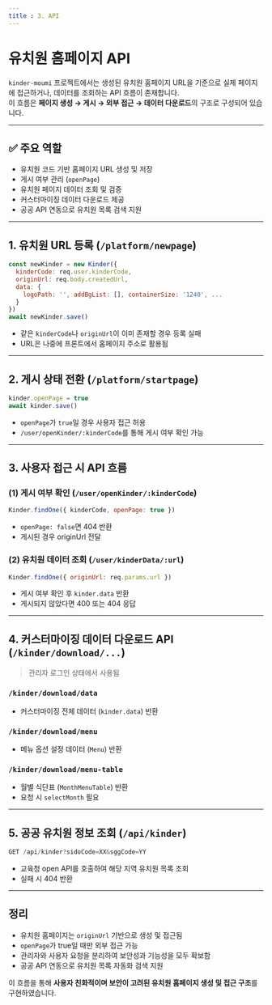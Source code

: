 ```yaml
---
title : 3. API
---
```


# 유치원 홈페이지 API

`kinder-moumi` 프로젝트에서는 생성된 유치원 홈페이지 URL을 기준으로 실제 페이지에 접근하거나, 데이터를 조회하는 API 흐름이 존재합니다. <br /> 
이 흐름은 **페이지 생성 → 게시 → 외부 접근 → 데이터 다운로드**의 구조로 구성되어 있습니다.

---

## ✅ 주요 역할

* 유치원 코드 기반 홈페이지 URL 생성 및 저장
* 게시 여부 관리 (`openPage`)
* 유치원 페이지 데이터 조회 및 검증
* 커스터마이징 데이터 다운로드 제공
* 공공 API 연동으로 유치원 목록 검색 지원

---

## 1. 유치원 URL 등록 (`/platform/newpage`)

```js
const newKinder = new Kinder({
  kinderCode: req.user.kinderCode,
  originUrl: req.body.createdUrl,
  data: {
    logoPath: '', addBgList: [], containerSize: '1240', ...
  }
})
await newKinder.save()
```

* 같은 `kinderCode`나 `originUrl`이 이미 존재할 경우 등록 실패
* URL은 나중에 프론트에서 홈페이지 주소로 활용됨

---

## 2. 게시 상태 전환 (`/platform/startpage`)

```js
kinder.openPage = true
await kinder.save()
```

* `openPage`가 `true`일 경우 사용자 접근 허용
* `/user/openKinder/:kinderCode`를 통해 게시 여부 확인 가능

---

## 3. 사용자 접근 시 API 흐름

### (1) 게시 여부 확인 (`/user/openKinder/:kinderCode`)

```js
Kinder.findOne({ kinderCode, openPage: true })
```

* `openPage: false`면 404 반환
* 게시된 경우 originUrl 전달

### (2) 유치원 데이터 조회 (`/user/kinderData/:url`)

```js
Kinder.findOne({ originUrl: req.params.url })
```

* 게시 여부 확인 후 `kinder.data` 반환
* 게시되지 않았다면 400 또는 404 응답

---

## 4. 커스터마이징 데이터 다운로드 API (`/kinder/download/...`)

> 관리자 로그인 상태에서 사용됨

### `/kinder/download/data`

* 커스터마이징 전체 데이터 (`kinder.data`) 반환

### `/kinder/download/menu`

* 메뉴 옵션 설정 데이터 (`Menu`) 반환

### `/kinder/download/menu-table`

* 월별 식단표 (`MonthMenuTable`) 반환
* 요청 시 `selectMonth` 필요

---

## 5. 공공 유치원 정보 조회 (`/api/kinder`)

```js
GET /api/kinder?sidoCode=XX&sggCode=YY
```

* 교육청 open API를 호출하여 해당 지역 유치원 목록 조회
* 실패 시 404 반환

---

## 정리

* 유치원 홈페이지는 `originUrl` 기반으로 생성 및 접근됨
* `openPage`가 true일 때만 외부 접근 가능
* 관리자와 사용자 요청을 분리하여 보안성과 기능성을 모두 확보함
* 공공 API 연동으로 유치원 목록 자동화 검색 지원

이 흐름을 통해 **사용자 친화적이며 보안이 고려된 유치원 홈페이지 생성 및 접근 구조**를 구현하였습니다.
